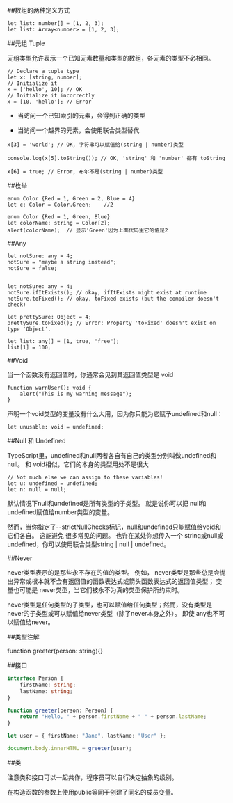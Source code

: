 ##数组的两种定义方式

```
let list: number[] = [1, 2, 3];
let list: Array<number> = [1, 2, 3];
```

##元组 Tuple

元组类型允许表示一个已知元素数量和类型的数组，各元素的类型不必相同。

```
// Declare a tuple type
let x: [string, number];
// Initialize it
x = ['hello', 10]; // OK
// Initialize it incorrectly
x = [10, 'hello']; // Error
```

- 当访问一个已知索引的元素，会得到正确的类型

- 当访问一个越界的元素，会使用联合类型替代

```
x[3] = 'world'; // OK, 字符串可以赋值给(string | number)类型

console.log(x[5].toString()); // OK, 'string' 和 'number' 都有 toString

x[6] = true; // Error, 布尔不是(string | number)类型
```


##枚举

```
enum Color {Red = 1, Green = 2, Blue = 4}
let c: Color = Color.Green;    //2

enum Color {Red = 1, Green, Blue}
let colorName: string = Color[2];
alert(colorName);  // 显示'Green'因为上面代码里它的值是2
```


##Any

```
let notSure: any = 4;
notSure = "maybe a string instead";
notSure = false;


let notSure: any = 4;
notSure.ifItExists(); // okay, ifItExists might exist at runtime
notSure.toFixed(); // okay, toFixed exists (but the compiler doesn't check)

let prettySure: Object = 4;
prettySure.toFixed(); // Error: Property 'toFixed' doesn't exist on type 'Object'.

let list: any[] = [1, true, "free"];
list[1] = 100;
```


##Void

当一个函数没有返回值时，你通常会见到其返回值类型是 void

```
function warnUser(): void {
    alert("This is my warning message");
}
```

声明一个void类型的变量没有什么大用，因为你只能为它赋予undefined和null：

```
let unusable: void = undefined;
```



##Null 和 Undefined

TypeScript里，undefined和null两者各自有自己的类型分别叫做undefined和null。 和 void相似，它们的本身的类型用处不是很大

```
// Not much else we can assign to these variables!
let u: undefined = undefined;
let n: null = null;
```

默认情况下null和undefined是所有类型的子类型。 就是说你可以把 null和undefined赋值给number类型的变量。

然而，当你指定了--strictNullChecks标记，null和undefined只能赋值给void和它们各自。 这能避免 很多常见的问题。 也许在某处你想传入一个 string或null或undefined，你可以使用联合类型string | null | undefined。



##Never

never类型表示的是那些永不存在的值的类型。 例如， never类型是那些总是会抛出异常或根本就不会有返回值的函数表达式或箭头函数表达式的返回值类型； 变量也可能是 never类型，当它们被永不为真的类型保护所约束时。

never类型是任何类型的子类型，也可以赋值给任何类型；然而，没有类型是never的子类型或可以赋值给never类型（除了never本身之外）。 即使 any也不可以赋值给never。
















##类型注解

function greeter(person: string){}


##接口

```typescript
interface Person {
    firstName: string;
    lastName: string;
}

function greeter(person: Person) {
    return "Hello, " + person.firstName + " " + person.lastName;
}

let user = { firstName: "Jane", lastName: "User" };

document.body.innerHTML = greeter(user);
```



##类

注意类和接口可以一起共作，程序员可以自行决定抽象的级别。

在构造函数的参数上使用public等同于创建了同名的成员变量。














